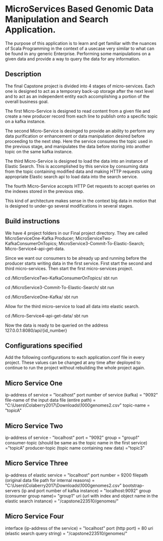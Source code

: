 
# MicroServices Based Genomic Data Manipulation and Search Application.

The purpose of this application is to learn and get familiar with the nuances of 
Scala Programming in the context of a usecase very similar to what can be found in any
generic Enterprise. Performing some manipulations on a given data and provide a way to
query the data for any information. 

## Description
The final Capstone project is divided into 4 stages of micro-services. Each one is designed to 
act as a temporary back-up storage after the next level  and to act as an independent entity each
accomplishing a portion of the overall business goal. 

The first Micro-Service is designed to read content from a given file and create a new producer 
record from each line to publish onto a specific topic on a kafka instance.

The second Micro-Service is desinged to provide an ability to perform any data purification or 
enhancement or data manipulation desired before proceeding to the next step. Here the service consumes
the topic used in the previous stage, and manipulates the data before storing into another topic on the 
same kafka instance.

The third Micro-Service is designed to load the data into an instance of Elastic Search. This is 
accomplished by this service by consuming data from the topic containing modified data and making 
HTTP requests using appropriate Elastic search api to load data into the search service.

The fourth Micro-Service accepts HTTP Get requests to accept queries on the indexes stored in the previous
step.

This kind of architecture makes sense in the context big data in motion that is designed to under-go
several modifications in several stages.

## Build instructions

We have 4 project folders in our Final project directory. They are called MicroServiceOne-Kafka Producer;
MicroServiceTwo-KafkaConsumerOnTopics; MicroService3-Commit-To-Elastic-Search;
Micro-Service4-api-get-data.

Since we want our consumers to be already up and running before the producer starts
writing data in the first service. First start the second and third micro-services.
Then start the first micro-services project.

cd /MicroServiceTwo-KafkaConsumerOnTopics/ 
sbt run 

cd /MicroService3-Commit-To-Elastic-Search/ 
sbt run 

cd /MicroServiceOne-Kafka/
sbt run

Allow for the third micro-service to load all data into elastic search.

cd  /Micro-Service4-api-get-data/
sbt run

Now the data is ready to be queried on the address 127.0.0.1:8080/api/{id_number}

## Configurations specified

Add the following configurations to each application.conf file in every project.
These values can be changed at any time after deployed to continue to run the project
without rebuilding the whole project again.

## Micro Service One
ip-address of service = "localhost"
port number of service (kafka) = "9092"
file-name of the input data file (entire path) = "C:\\Users\\Colaberry2017\\Downloads\\1000genomes2.csv"
topic-name = "topicA"

## Micro Service Two
ip-address of service - "localhost"
port = "9092"
group = "group1"
consumer-topic (should be same as the topic name in the first service) ="topicA"
producer-topic (topic name containing new data) ="topic3"

## Micro Service Three
ip-address of elastic service = "localhost"
port number  = 9200
filepath (original data file path for internal reasons) = "C:\\Users\\Colaberry2017\\Downloads\\1000genomes2.csv"
bootstrap-servers (ip and port number of kafka instance) = "localhost:9092"
group (consumer group name)= "group1"
uri (url with index and object name in the elastic search instance) = "/capstone223510/genomes/"
 
## Micro Service Four
interface (ip-address of the service) = "localhost"
port (http port) = 80
uri (elastic search query string) = "/capstone223510/genomes/"

 


 


 


 


